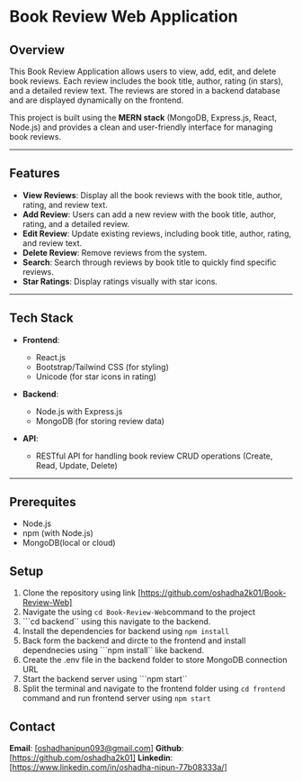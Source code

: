 # Book Review Web Application

## Overview

This Book Review Application allows users to view, add, edit, and delete book reviews. Each review includes the book title, author, rating (in stars), and a detailed review text. The reviews are stored in a backend database and are displayed dynamically on the frontend.

This project is built using the **MERN stack** (MongoDB, Express.js, React, Node.js) and provides a clean and user-friendly interface for managing book reviews.

---

## Features

- **View Reviews**: Display all the book reviews with the book title, author, rating, and review text.
- **Add Review**: Users can add a new review with the book title, author, rating, and a detailed review.
- **Edit Review**: Update existing reviews, including book title, author, rating, and review text.
- **Delete Review**: Remove reviews from the system.
- **Search**: Search through reviews by book title to quickly find specific reviews.
- **Star Ratings**: Display ratings visually with star icons.

---

## Tech Stack

- **Frontend**: 
  - React.js
  - Bootstrap/Tailwind CSS (for styling)
  - Unicode (for star icons in rating)

- **Backend**: 
  - Node.js with Express.js
  - MongoDB (for storing review data)

- **API**:
  - RESTful API for handling book review CRUD operations (Create, Read, Update, Delete)

---
## Prerequites
- Node.js
- npm (with Node.js)
- MongoDB(local or cloud)

## Setup

1. Clone the repository using link [https://github.com/oshadha2k01/Book-Review-Web]
2. Navigate the using ```cd Book-Review-Web```command to the project
3. ```cd backend`` using this navigate to the backend. 
4. Install the dependencies for backend using ```npm install```
5. Back form the backend and dircte to the frontend and install dependnecies using ```npm install`` like backend.
6. Create the .env file in the backend folder to store MongoDB connection URL
7. Start the backend server using ```npm start``
8. Split the terminal and navigate to the frontend folder using ```cd frontend``` command and run frontend server using ```npm start``` 

## Contact

 **Email**: [oshadhanipun093@gmail.com]
 **Github**: [https://github.com/oshadha2k01]
 **Linkedin**: [https://www.linkedin.com/in/oshadha-nipun-77b08333a/]










